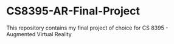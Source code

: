 # CS8395-AR-Final-Project
This repository contains my final project of choice for CS 8395 - Augmented Virtual Reality
